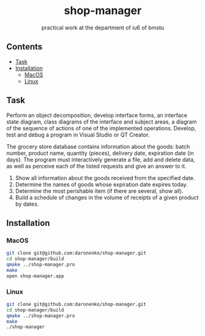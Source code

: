 <div align="center">

# shop-manager

practical work at the department of iu6 of bmstu

</div>

## Contents

* [Task](#task)
* [Installation](#installation)
    * [MacOS](#macos-installation)
    * [Linux](#linux-installation)

## Task <a name="task"></a>

Perform an object decomposition, develop interface forms, an interface state
diagram, class diagrams of the interface and subject areas, a diagram
of the sequence of actions of one of the implemented operations. Develop, test
and debug a program in Visual Studio or QT Creator.

The grocery store database contains information about the goods: batch number,
product name, quantity (pieces), delivery date, expiration date (in days).
The program must interactively generate a file, add and delete data, as well
as perceive each of the listed requests and give an answer to it.

1. Show all information about the goods received from the specified date.
1. Determine the names of goods whose expiration date expires today.
1. Determine the most perishable item (if there are several, show all).
1. Build a schedule of changes in the volume of receipts of a given product
by dates.

## Installation <a name="installation"></a>

### MacOS <a name="macos-installation"></a>

```sh
git clone git@github.com:daronenko/shop-manager.git
cd shop-manager/build
qmake ../shop-manager.pro
make
open shop-manager.app
```

### Linux <a name="linux-installation"></a>

```sh
git clone git@github.com:daronenko/shop-manager.git
cd shop-manager/build
qmake ../shop-manager.pro
make
./shop-manager
```

